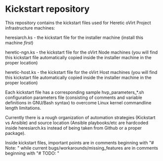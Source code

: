 # Kickstart repository

This repository contains the kickstart files used for Heretic oVirt Project infrastructure machines:

heresiarch.ks - the kickstart file for the installer machine (install this machine *first*)

heretic-ngn.ks - the kickstart file for the oVirt Node machines (you will find this kickstart file automatically copied inside the installer machine in the proper location)

heretic-host.ks - the kickstart file for the oVirt Host machines (you will find this kickstart file automatically copied inside the installer machine in the proper location)

Each kickstart file has a corresponding sample hvp_parameters_&ast;.sh configuration parameters file (consisting of comments and variable definitions in GNU/Bash syntax) to overcome Linux kernel commandline length limitations.

Currently there is a rough organization of automation strategies (Kickstart vs Ansible) and source location (Ansible playbooks/etc are hardcoded inside heresiarch.ks instead of being taken from Github or a proper package).

Inside kickstart files, important points are in comments beginning with "# Note: " while current bugs/workarounds/missing_features are in comments beginning with "# TODO: "

